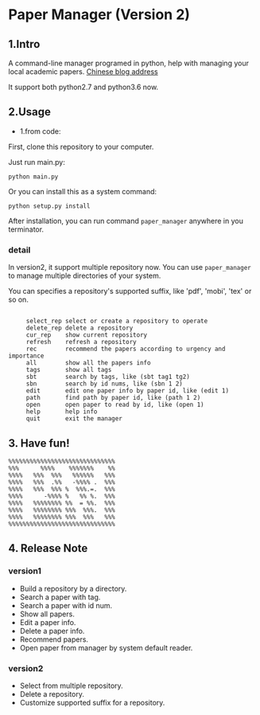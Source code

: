 # Paper Manager (Version 2)

##  1.Intro
A command-line manager programed in python, help with managing your local academic papers.
[Chinese blog address](http://www.jianshu.com/p/768db1472042)

It support both python2.7 and python3.6 now.
## 2.Usage

- 1.from code:

First, clone this repository to your computer.

Just run main.py:
 ```
 python main.py
 ```

Or you can install this as a system command:
```
python setup.py install
```

After installation, you can run command `paper_manager` anywhere in you terminator.

### detail

In version2, it support multiple repository now. You can use `paper_manager` to manage multiple directories of your system.

You can specifies a repository's supported suffix, like 'pdf', 'mobi', 'tex' or so on.

```

     select_rep select or create a repository to operate
     delete_rep delete a repository
     cur_rep    show current repository
     refresh    refresh a repository
     rec        recommend the papers according to urgency and importance
     all        show all the papers info
     tags       show all tags
     sbt        search by tags, like (sbt tag1 tg2)
     sbn        search by id nums, like (sbn 1 2)
     edit       edit one paper info by paper id, like (edit 1)
     path       find path by paper id, like (path 1 2)
     open       open paper to read by id, like (open 1)
     help       help info
     quit       exit the manager
```

## 3. Have fun!

```
%%%%%%%%%%%%%%%%%%%%%%%%%%%%%%
%%%      %%%%    %%%%%%%    %%
%%%%   %%%  %%%   %%%%%%   %%%
%%%%   %%%  .%%   -%%%% .  %%%
%%%%   %%%  %%% %  %%%.=.  %%%
%%%%      -%%%% %   %% %.  %%%
%%%%   %%%%%%%% %%  = %%.  %%%
%%%%   %%%%%%%% %%%  %%%.  %%%
%%%%   %%%%%%%% %%%  %%%   %%%
%%%%%%%%%%%%%%%%%%%%%%%%%%%%%%
```

## 4. Release Note

### version1
- Build a repository by a directory.
- Search a paper with tag.
- Search a paper with id num.
- Show all papers.
- Edit a paper info.
- Delete a paper info.
- Recommend papers.
- Open paper from manager by system default reader.

### version2
- Select from multiple repository.
- Delete a repository.
- Customize supported suffix for a repository.
